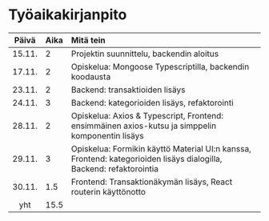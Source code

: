# Työaikakirjanpito

| Päivä | Aika | Mitä tein  |
| :----:|:-----| :-----|
| 15.11. | 2    | Projektin suunnittelu, backendin aloitus |
| 17.11. | 2    | Opiskelua: Mongoose Typescriptilla, backendin koodausta |
| 23.11. | 2    | Backend: transaktioiden lisäys |
| 24.11. | 3    | Backend: kategorioiden lisäys, refaktorointi |
| 28.11. | 2    | Opiskelua: Axios & Typescript, Frontend: ensimmäinen axios-kutsu ja simppelin komponentin lisäys |
| 29.11. | 3    | Opiskelua: Formikin käyttö Material UI:n kanssa, Frontend: kategorioiden lisäys dialogilla, Backend: refaktorointia
| 30.11. | 1.5  | Frontend: Transaktionäkymän lisäys, React routerin käyttönotto
| yht   | 15.5   | | 